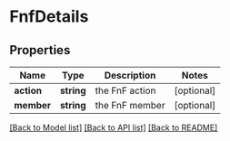 # FnfDetails

## Properties
Name | Type | Description | Notes
------------ | ------------- | ------------- | -------------
**action** | **string** | the FnF action | [optional] 
**member** | **string** | the FnF member | [optional] 

[[Back to Model list]](../README.md#documentation-for-models) [[Back to API list]](../README.md#documentation-for-api-endpoints) [[Back to README]](../README.md)


